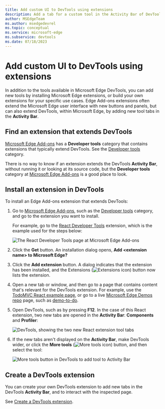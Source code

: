 ```yaml
---
title: Add custom UI to DevTools using extensions
description: Add a tab for a custom tool in the Activity Bar of DevTools by installing or creating a Microsoft Edge extension.
author: MSEdgeTeam
ms.author: msedgedevrel
ms.topic: conceptual
ms.service: microsoft-edge
ms.subservice: devtools
ms.date: 07/18/2023
---
```

# Add custom UI to DevTools using extensions

In addition to the tools available in Microsoft Edge DevTools, you can add new tools by installing Microsoft Edge extensions, or build your own extensions for your specific use cases.  Edge Add-ons extensions often extend the Microsoft Edge user interface with new buttons and panels, but can also extend DevTools, within Microsoft Edge, by adding new tool tabs in the **Activity Bar**.


<!-- ====================================================================== -->
## Find an extension that extends DevTools

[Microsoft Edge Add-ons](https://microsoftedge.microsoft.com/addons/) has a **Developer tools** category that contains extensions that typically extend DevTools.  See the [Developer tools](https://microsoftedge.microsoft.com/addons/category/Developer-Tools) category.

There is no way to know if an extension extends the DevTools **Activity Bar**, without running it or looking at its source code, but the **Developer tools** category at [Microsoft Edge Add-ons](https://microsoftedge.microsoft.com/addons/) is a good place to look.


<!-- ====================================================================== -->
## Install an extension in DevTools

To install an Edge Add-ons extension that extends DevTools:

1. Go to [Microsoft Edge Add-ons](https://microsoftedge.microsoft.com/addons/), such as the [Developer tools](https://microsoftedge.microsoft.com/addons/category/Developer-Tools) category, and go to the extension you want to install.

   For example, go to the [React Developer Tools](https://microsoftedge.microsoft.com/addons/detail/react-developer-tools/gpphkfbcpidddadnkolkpfckpihlkkil) extension, which is the example used for the steps below:

   ![The React Developer Tools page at Microsoft Edge Add-ons](./extensions-images/react-add-on-listing.png)

1. Click the **Get** button.  An installation dialog opens, **Add \<extension name\> to Microsoft Edge?**

1. Click the **Add extension** button.  A dialog indicates that the extension has been installed, and the Extensions (![Extensions icon](./extensions-images/extensions-icon.png)) button now lists the extension.

1. Open a new tab or window, and then go to a page that contains content that's relevant for the DevTools extension.  For example, use the [TodoMVC React example page](https://todomvc.com/examples/react/dist/), or go to a live [Microsoft Edge Demos repo](https://github.com/MicrosoftEdge/Demos#demos) page, such as [demo-to-do](https://microsoftedge.github.io/Demos/demo-to-do/).

1. Open DevTools, such as by pressing **F12**.  In the case of this React extension, two new tabs are opened in the **Activity Bar**: **Components** and **Profiler**:

   ![DevTools, showing the two new React extension tool tabs](./extensions-images/react-extensions-panels.png)

1. If the new tabs aren't displayed on the **Activity Bar**, make DevTools wider, or click the **More tools** (![More tools icon](./extensions-images/more-tools-icon.png)) button, and then select the tool:

   ![More tools button in DevTools to add tool to Activity Bar](./extensions-images/more-tools-add-tool.png)


<!-- ====================================================================== -->
## Create a DevTools extension

You can create your own DevTools extension to add new tabs in the DevTools **Activity Bar**, and to interact with the inspected page.

See [Create a DevTools extension](../../extensions-chromium/developer-guide/devtools-extension.md).
